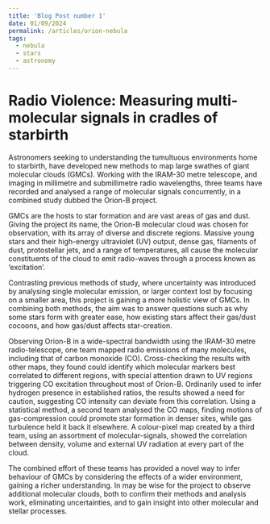 ```yaml
---
title: 'Blog Post number 1'
date: 01/09/2024
permalink: /articles/orion-nebula
tags:
  - nebula
  - stars
  - astronomy
---
```


Radio Violence: Measuring multi-molecular signals in cradles of starbirth
======

Astronomers seeking to understanding the tumultuous environments home to starbirth, have developed new methods to map large swathes of giant molecular clouds (GMCs). Working with the IRAM-30 metre telescope, and imaging in millimetre and submillimetre radio wavelengths, three teams have recorded and analysed a range of molecular signals concurrently, in a combined study dubbed the Orion-B project.

GMCs are the hosts to star formation and are vast areas of gas and dust. Giving the project its name, the Orion-B molecular cloud was chosen for observation, with its array of diverse and discrete regions. Massive young stars and their high-energy ultraviolet (UV) output, dense gas, filaments of dust, protostellar jets, and a range of temperatures, all cause the molecular constituents of the cloud to emit radio-waves through a process known as ‘excitation’.

Contrasting previous methods of study, where uncertainty was introduced by analysing single molecular emission, or larger context lost by focusing on a smaller area, this project is gaining a more holistic view of GMCs. In combining both methods, the aim was to answer questions such as why some stars form with greater ease, how existing stars affect their gas/dust cocoons, and how gas/dust affects star-creation.

Observing Orion-B in a wide-spectral bandwidth using the IRAM-30 metre radio-telescope, one team mapped radio emissions of many molecules, including that of carbon monoxide (CO). Cross-checking the results with other maps, they found could identify which molecular markers best correlated to different regions, with special attention drawn to UV regions triggering CO excitation throughout most of Orion-B. Ordinarily used to infer hydrogen presence in established ratios, the results showed a need for caution, suggesting CO intensity can deviate from this correlation. Using a statistical method, a second team analysed the CO maps, finding motions of gas-compression could promote star formation in denser sites, while gas turbulence held it back it elsewhere. A colour-pixel map created by a third team, using an assortment of molecular-signals, showed the correlation between density, volume and external UV radiation at every part of the cloud.

The combined effort of these teams has provided a novel way to infer behaviour of GMCs by considering the effects of a wider environment, gaining a richer understanding. In may be wise for the project to observe additional molecular clouds, both to confirm their methods and analysis work, eliminating uncertainties, and to gain insight into other molecular and stellar processes.